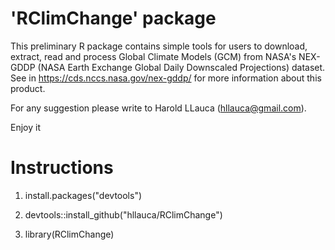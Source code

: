 'RClimChange' package
========================

This preliminary R package contains simple tools for users to download, extract, read and process Global Climate Models (GCM) from NASA's NEX-GDDP (NASA Earth Exchange Global Daily Downscaled Projections) dataset. See in https://cds.nccs.nasa.gov/nex-gddp/ for more information about this product.

For any suggestion please write to Harold LLauca (hllauca@gmail.com).

Enjoy it


Instructions
============
1. install.packages("devtools")

2. devtools::install_github("hllauca/RClimChange")

3. library(RClimChange)
